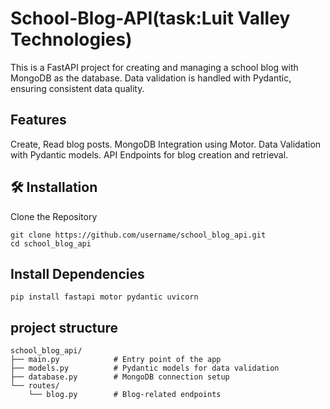 # School-Blog-API(task:Luit Valley Technologies)
This is a FastAPI project for creating and managing a school blog with MongoDB as the database. Data validation is handled with Pydantic, ensuring consistent data quality.

## Features
Create, Read blog posts.
MongoDB Integration using Motor.
Data Validation with Pydantic models.
API Endpoints for blog creation and retrieval.

## 🛠️ Installation
Clone the Repository
```
git clone https://github.com/username/school_blog_api.git 
cd school_blog_api
```





## Install Dependencies
``` 
pip install fastapi motor pydantic uvicorn
```

## project structure
```
school_blog_api/
├── main.py            # Entry point of the app
├── models.py          # Pydantic models for data validation
├── database.py        # MongoDB connection setup
└── routes/
    └── blog.py        # Blog-related endpoints
```
